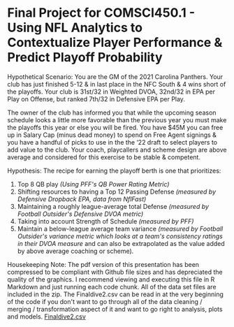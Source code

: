 # Final Project for COMSCI450.1 - Using NFL Analytics to Contextualize Player Performance & Predict Playoff Probability
Hypothetical Scenario:  You are the GM of the 2021 Carolina Panthers.  Your club has just finished 5-12 & in last place in the NFC South & 4 wins short of the playoffs.  Your club is 31st/32 in Weighted DVOA, 32nd/32 in EPA per Play on Offense, but ranked 7th/32 in Defensive EPA per Play.

The owner of the club has informed you that while the upcoming season schedule looks a little more favorable than the previous year you must make the playoffs this year or else you will be fired. You have $45M  you can free up in Salary Cap (minus dead money) to spend on Free Agent signings & you have a handful of picks to use in the the ‘22 draft to select players to add value to the club.  Your coach, playcallers and scheme design are above average and considered for this exercise to be stable & competent. 

Hypothesis:  The recipe for earning the playoff berth is one that prioritizes:

1. Top 8 QB play *(Using PFF's QB Power Rating Metric)*
2. Shifting resources to having a Top 12 Passing Defense *(measured by Defensive Dropback EPA, data from NflFast)*
3. Maintaining a roughly league-average total Defense *(measured by Football Outsider's Defensive DVOA metric)*
4. Taking into account Strength of Schedule *(measured by PFF)*
5. Maintain a below-league average team variance *(measured by Football Outsider's variance metric which looks at a team's consistency ratings in their DVOA measure* and can also be extrapolated as the value added by above average coaching or scheme).

Housekeeping Note:  The pdf version of this presentation has been compressed to be compliant with Github file sizes and has depreciated the quality of the graphics.  I recommend viewing and executing this file in R Markdown and just running each code chunk.
All of the data set files are included in the zip.  The Finaldive2.csv can be read in at the very beginning of the code if you don't want to go through all of the data cleaning / merging / transformation aspect of it and want to go right to analysis, plots and models.
[Finaldive2.csv](https://github.com/JL-Doge/COMSCI450.1/files/8375696/Finaldive2.csv)
